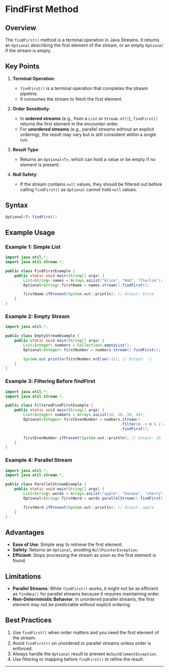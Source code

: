 # FindFirst Method

## Overview
The `findFirst()` method is a terminal operation in Java Streams. It returns an `Optional` describing the first element of the stream, or an empty `Optional` if the stream is empty.

## Key Points

1. **Terminal Operation**:
   - `findFirst()` is a terminal operation that completes the stream pipeline.
   - It consumes the stream to fetch the first element.

2. **Order Sensitivity**:
   - In **ordered streams** (e.g., from a `List` or `Stream.of()`), `findFirst()` returns the first element in the encounter order.
   - For **unordered streams** (e.g., parallel streams without an explicit ordering), the result may vary but is still consistent within a single run.

3. **Result Type**:
   - Returns an `Optional<T>`, which can hold a value or be empty if no element is present.

4. **Null Safety**:
   - If the stream contains `null` values, they should be filtered out before calling `findFirst()` as `Optional` cannot hold `null` values.

## Syntax
```java
Optional<T> findFirst()
```

## Example Usage

### Example 1: Simple List
```java
import java.util.*;
import java.util.stream.*;

public class FindFirstExample {
    public static void main(String[] args) {
        List<String> names = Arrays.asList("Alice", "Bob", "Charlie");
        Optional<String> firstName = names.stream().findFirst();

        firstName.ifPresent(System.out::println); // Output: Alice
    }
}
```

### Example 2: Empty Stream
```java
import java.util.*;

public class EmptyStreamExample {
    public static void main(String[] args) {
        List<Integer> numbers = Collections.emptyList();
        Optional<Integer> firstNumber = numbers.stream().findFirst();

        System.out.println(firstNumber.orElse(-1)); // Output: -1
    }
}
```

### Example 3: Filtering Before findFirst
```java
import java.util.*;
import java.util.stream.*;

public class FilteredFindFirstExample {
    public static void main(String[] args) {
        List<Integer> numbers = Arrays.asList(10, 20, 30, 40);
        Optional<Integer> firstEvenNumber = numbers.stream()
                                                   .filter(n -> n % 2 == 0)
                                                   .findFirst();

        firstEvenNumber.ifPresent(System.out::println); // Output: 10
    }
}
```

### Example 4: Parallel Stream
```java
import java.util.*;
import java.util.stream.*;

public class ParallelStreamExample {
    public static void main(String[] args) {
        List<String> words = Arrays.asList("apple", "banana", "cherry", "date");
        Optional<String> firstWord = words.parallelStream().findFirst();

        firstWord.ifPresent(System.out::println); // Output: apple
    }
}
```

## Advantages
- **Ease of Use**: Simple way to retrieve the first element.
- **Safety**: Returns an `Optional`, avoiding `NullPointerException`.
- **Efficient**: Stops processing the stream as soon as the first element is found.

## Limitations
- **Parallel Streams**: While `findFirst()` works, it might not be as efficient as `findAny()` for parallel streams because it requires maintaining order.
- **Non-Deterministic Behavior**: In unordered parallel streams, the first element may not be predictable without explicit ordering.

## Best Practices
1. Use `findFirst()` when order matters and you need the first element of the stream.
2. Avoid `findFirst()` on unordered or parallel streams unless order is enforced.
3. Always handle the `Optional` result to prevent `NoSuchElementException`.
4. Use filtering or mapping before `findFirst()` to refine the result.

---



